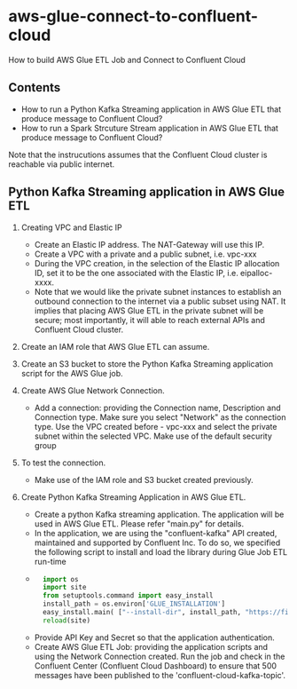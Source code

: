 # aws-glue-connect-to-confluent-cloud
How to build AWS Glue ETL Job and Connect to Confluent Cloud

## Contents
- How to run a Python Kafka Streaming application in AWS Glue ETL that produce message to Confluent Cloud?
- How to run a Spark Strcuture Stream application in AWS Glue ETL that produce message to Confluent Cloud?

Note that the instrucutions assumes that the Confluent Cloud cluster is reachable via public internet.

## Python Kafka Streaming application in AWS Glue ETL
1. Creating VPC and Elastic IP
    - Create an Elastic IP address. The NAT-Gateway will use this IP. 
    - Create a VPC with a private and a public subnet, i.e. vpc-xxx
    - During the VPC creation, in the selection of the Elastic IP allocation ID, set it to be the one associated with the Elastic IP, i.e. eipalloc-xxxx. 
    - Note that we would like the private subnet instances to establish an outbound connection to the internet via a public subset using NAT. It implies that placing AWS Glue ETL in the private subnet will be secure; most importantly, it will able to reach external APIs and Confluent Cloud cluster.

2. Create an IAM role that AWS Glue ETL can assume.

3. Create an S3 bucket to store the Python Kafka Streaming application script for the AWS Glue job.

4. Create AWS Glue Network Connection.
    - Add a connection: providing the Connection name, Description and Connection type. Make sure you select "Network" as the connection type.
    Use the VPC created before - vpc-xxx and select the private subnet within the selected VPC. Make use of the default security group 

5. To test the connection.
    - Make use of the IAM role and S3 bucket created previously. 

6. Create Python Kafka Streaming Application in AWS Glue ETL.
    - Create a python Kafka streaming application. The application will be used in AWS Glue ETL. Please refer "main.py" for details. 
    - In the application, we are using the "confluent-kafka" API created, maintained and supported by Confluent Inc. To do so, we specified the following script to install and load the library during Glue Job ETL run-time
    - ```python
        import os
        import site
        from setuptools.command import easy_install
        install_path = os.environ['GLUE_INSTALLATION']
        easy_install.main( ["--install-dir", install_path, "https://files.pythonhosted.org/packages/ce/db/e55f6cf13251880434ca74cc77da70fc4f9336875f88556ce7de39cf9eab/confluent_kafka-1.6.0-cp36-cp36m-manylinux2010_x86_64.whl"] )
        reload(site)
        ```
    - Provide API Key and Secret so that the application authentication.
    - Create AWS Glue ETL Job: providing the application scripts and using the Network Connection created. 
    Run the job and check in the Confluent Center (Confluent Cloud Dashboard) to ensure that 500 messages have been published to the 'confluent-cloud-kafka-topic'.

